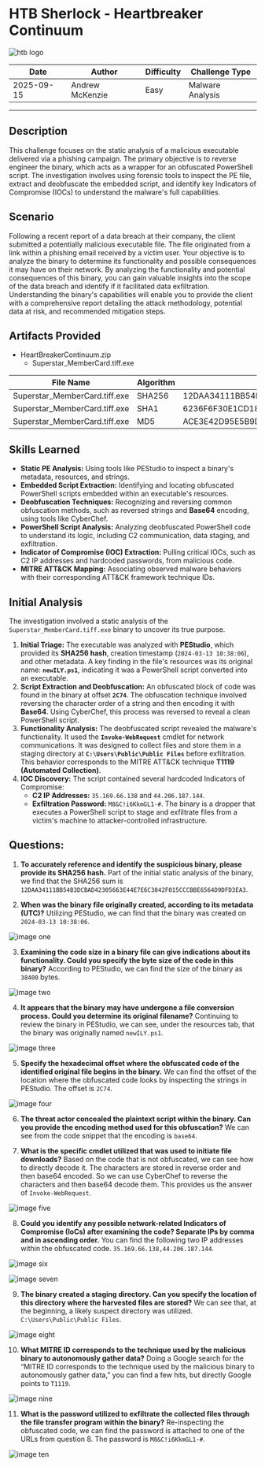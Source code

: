 # HTB Sherlock - Heartbreaker Continuum

![htb logo](./Images/htb_logo.png)

| Date       | Author          | Difficulty | Challenge Type   |
| ---------- | --------------- | ---------- | ---------------- |
| 2025-09-15 | Andrew McKenzie | Easy       | Malware Analysis |

---
## Description
This challenge focuses on the static analysis of a malicious executable delivered via a phishing campaign. The primary objective is to reverse engineer the binary, which acts as a wrapper for an obfuscated PowerShell script. The investigation involves using forensic tools to inspect the PE file, extract and deobfuscate the embedded script, and identify key Indicators of Compromise (IOCs) to understand the malware's full capabilities.
## Scenario
Following a recent report of a data breach at their company, the client submitted a potentially malicious executable file. The file originated from a link within a phishing email received by a victim user. Your objective is to analyze the binary to determine its functionality and possible consequences it may have on their network. By analyzing the functionality and potential consequences of this binary, you can gain valuable insights into the scope of the data breach and identify if it facilitated data exfiltration. Understanding the binary's capabilities will enable you to provide the client with a comprehensive report detailing the attack methodology, potential data at risk, and recommended mitigation steps.
## Artifacts Provided
- HeartBreakerContinuum.zip
	- Superstar_MemberCard.tiff.exe

| File Name                     | Algorithm | Hash                                                             |
| ----------------------------- | --------- | ---------------------------------------------------------------- |
| Superstar_MemberCard.tiff.exe | SHA256    | 12DAA34111BB54B3DCBAD42305663E44E7E6C3842F015CCCBBE6564D9DFD3EA3 |
| Superstar_MemberCard.tiff.exe | SHA1      | 6236F6F30E1CD180D3F9BD1D48EA4CCCDFC2A806                         |
| Superstar_MemberCard.tiff.exe | MD5       | ACE3E42D95E5B9D0744763BDE9888069                                 |
## Skills Learned
- **Static PE Analysis:** Using tools like PEStudio to inspect a binary's metadata, resources, and strings.
- **Embedded Script Extraction:** Identifying and locating obfuscated PowerShell scripts embedded within an executable's resources.
- **Deobfuscation Techniques:** Recognizing and reversing common obfuscation methods, such as reversed strings and **Base64** encoding, using tools like CyberChef.
- **PowerShell Script Analysis:** Analyzing deobfuscated PowerShell code to understand its logic, including C2 communication, data staging, and exfiltration.
- **Indicator of Compromise (IOC) Extraction:** Pulling critical IOCs, such as C2 IP addresses and hardcoded passwords, from malicious code.
- **MITRE ATT&CK Mapping:** Associating observed malware behaviors with their corresponding ATT&CK framework technique IDs.
## Initial Analysis
The investigation involved a static analysis of the `Superstar_MemberCard.tiff.exe` binary to uncover its true purpose.
1. **Initial Triage:** The executable was analyzed with **PEStudio**, which provided its **SHA256 hash**, creation timestamp (`2024-03-13 10:38:06`), and other metadata. A key finding in the file's resources was its original name: **`newILY.ps1`**, indicating it was a PowerShell script converted into an executable.
2. **Script Extraction and Deobfuscation:** An obfuscated block of code was found in the binary at offset **`2C74`**. The obfuscation technique involved reversing the character order of a string and then encoding it with **Base64**. Using CyberChef, this process was reversed to reveal a clean PowerShell script.
3. **Functionality Analysis:** The deobfuscated script revealed the malware's functionality. It used the **`Invoke-WebRequest`** cmdlet for network communications. It was designed to collect files and store them in a staging directory at **`C:\Users\Public\Public Files`** before exfiltration. This behavior corresponds to the MITRE ATT&CK technique **T1119 (Automated Collection)**.
4. **IOC Discovery:** The script contained several hardcoded Indicators of Compromise:
    - **C2 IP Addresses:** `35.169.66.138` and `44.206.187.144`.
    - **Exfiltration Password:** `M8&C!i6KkmGL1-#`.
The binary is a dropper that executes a PowerShell script to stage and exfiltrate files from a victim's machine to attacker-controlled infrastructure.
## Questions:
1. **To accurately reference and identify the suspicious binary, please provide its SHA256 hash.**
Part of the initial static analysis of the binary, we find that the SHA256 sum is `12DAA34111BB54B3DCBAD42305663E44E7E6C3842F015CCCBBE6564D9DFD3EA3`.

2. **When was the binary file originally created, according to its metadata (UTC)?**
Utilizing PEStudio, we can find that the binary was created on `2024-03-13 10:38:06`.

![image one](./Images/Pasted%20image%2020250915143643.png)

3. **Examining the code size in a binary file can give indications about its functionality. Could you specify the byte size of the code in this binary?**
According to PEStudio, we can find the size of the binary as `38400` bytes. 

![image two](./Images/Pasted%20image%2020250915143841.png)

4. **It appears that the binary may have undergone a file conversion process. Could you determine its original filename?**
Continuing to review the binary in PEStudio, we can see, under the resources tab, that the binary was originally named `newILY.ps1`.

![image three](./Images/Pasted%20image%2020250915144059.png)

5. **Specify the hexadecimal offset where the obfuscated code of the identified original file begins in the binary.**
We can find the offset of the location where the obfuscated code looks by inspecting the strings in PEStudio. The offset is `2C74`. 

![image four](./Images/Pasted%20image%2020250915144524.png)

6. **The threat actor concealed the plaintext script within the binary. Can you provide the encoding method used for this obfuscation?**
We can see from the code snippet that the encoding is `base64`.

7. **What is the specific cmdlet utilized that was used to initiate file downloads?**
Based on the code that is not obfuscated, we can see how to directly decode it. The characters are stored in reverse order and then base64 encoded. So we can use CyberChef to reverse the characters and then base64 decode them. This provides us the answer of `Invoke-WebRequest`.

![image five](./Images/Pasted%20image%2020250915145119.png)

8. **Could you identify any possible network-related Indicators of Compromise (IoCs) after examining the code? Separate IPs by comma and in ascending order.**
You can find the following two IP addresses within the obfuscated code. `35.169.66.138,44.206.187.144`.

![image six](./Images/Pasted%20image%2020250915145447.png)

![image seven](./Images/Pasted%20image%2020250915145503.png)

9. **The binary created a staging directory. Can you specify the location of this directory where the harvested files are stored?**
We can see that, at the beginning, a likely suspect directory was utilized. `C:\Users\Public\Public Files`.

![image eight](./Images/Pasted%20image%2020250915145603.png)

10. **What MITRE ID corresponds to the technique used by the malicious binary to autonomously gather data?**
Doing a Google search for the “MITRE ID corresponds to the technique used by the malicious binary to autonomously gather data,” you can find a few hits, but directly Google points to `T1119`.

![image nine](./Images/Pasted%20image%2020250915145728.png)

11. **What is the password utilized to exfiltrate the collected files through the file transfer program within the binary?**
Re-inspecting the obfuscated code, we can find the password is attached to one of the URLs from question 8. The password is `M8&C!i6KkmGL1-#`.

![image ten](./Images/Pasted%20image%2020250915145849.png)